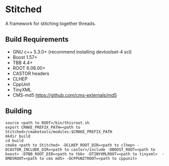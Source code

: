 # Stitched

A framework for stitching together threads.

## Build Requirements

* GNU c++ 5.3.0+ (recommend installing devtoolset-4 scl)
* Boost 1.57+ 
* TBB 4.4+
* ROOT 6.08.00+
* CASTOR headers
* CLHEP
* CppUnit
* TinyXML
* CMS-md5 
https://github.com/cms-externals/md5


## Building
```
source <path to ROOT>/bin/thisroot.sh
export CMAKE_PREFIX_PATH=<path to Stitched>/cmaketools/modules:$CMAKE_PREFIX_PATH
mkdir build
cd build
cmake <path to Stitched> -DCLHEP_ROOT_DIR=<path to clhep> -DCASTOR_INCLUDE_DIR=<path to castor>/include -DBOOST_ROOT=<path to boost> -DTBB_ROOT_DIR=<path to tbb> -DTINYXMLROOT=<path to tinyxml>  -DMD5ROOT=<path to cms md5> -DCPPUNITROOT=<path to cppunit>
```

